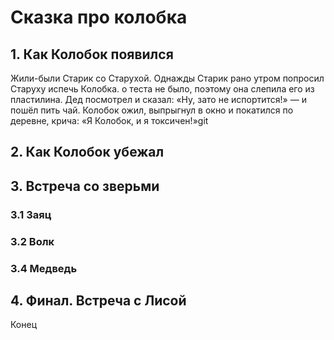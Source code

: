 # Сказка про колобка

## 1. Как Колобок появился
Жили-были Старик со Старухой. Однажды Старик рано утром попросил Старуху испечь Колобка.
о теста не было, поэтому она слепила его из пластилина.
Дед посмотрел и сказал: «Ну, зато не испортится!» — и пошёл пить чай.
Колобок ожил, выпрыгнул в окно и покатился по деревне, крича: «Я Колобок, и я токсичен!»git
## 2. Как Колобок убежал

## 3. Встреча со зверьми

### 3.1 Заяц
 
### 3.2 Волк

### 3.4 Медведь

## 4. Финал. Встреча с Лисой
Конец
